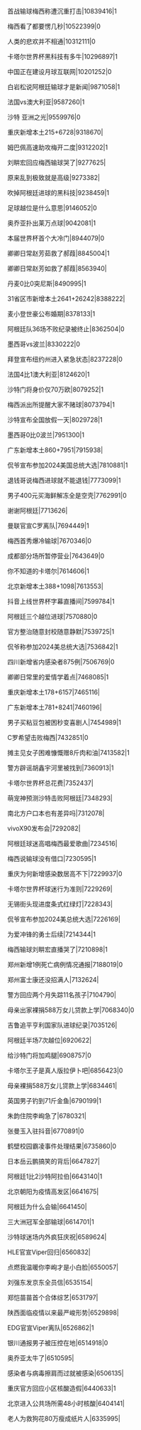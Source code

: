 首战输球梅西称遭沉重打击|10839416|1

梅西看了都要愣几秒|10522399|0

人类的悲欢并不相通|10312111|0

卡塔尔世界杯黑科技有多牛|10296897|1

中国正在建设月球互联网|10201252|0

白岩松说阿根廷输球才是新闻|9871058|1

法国vs澳大利亚|9587260|1

沙特 亚洲之光|9559976|0

重庆新增本土215+6728|9318670|

姆巴佩高速助攻梅开二度|9312202|1

刘畊宏回应梅西输球哭了|9277625|

原来乱到极致就是高级|9273382|

吹掉阿根廷进球的黑科技|9238459|1

足球越位是什么意思|9146052|0

奥乔亚扑出莱万点球|9042081|1

本届世界杯首个大冷门|8944079|0

卿卿日常赵芳茹救了郝葭|8845004|1

卿卿日常赵芳如救了郝葭|8563940|

丹麦0比0突尼斯|8490995|1

31省区市新增本土2641+26242|8388222|

麦小登世豪公布婚期|8378133|1

阿根廷队36场不败纪录被终止|8362504|0

墨西哥vs波兰|8330222|0

拜登宣布纽约州进入紧急状态|8237228|0

法国4比1澳大利亚|8124620|1

沙特门将身价仅70万欧|8079252|1

梅西派出所提醒大家不赌球|8073794|1

沙特宣布全国放假一天|8029728|1

墨西哥0比0波兰|7951300|1

广东新增本土860+7951|7915938|

侃爷宣布参加2024美国总统大选|7810881|1

退钱哥说梅西进球就不能退钱|7773099|1

男子400元买海鲜解冻全是空壳|7762991|0

谢谢阿根廷|7713626|

曼联官宣C罗离队|7694449|1

梅西首秀爆冷输球|7670346|0

成都部分场所暂停营业|7643649|0

你不知道的卡塔尔|7614606|1

北京新增本土388+1098|7613553|

抖音上线世界杯字幕直播间|7599784|1

阿根廷三个越位进球|7570880|0

官方整治随意封校随意静默|7539725|1

侃爷称参加2024美总统大选|7536842|1

四川新增省内感染者875例|7506769|0

卿卿日常里的爱情学着点|7468085|1

重庆新增本土178+6157|7465116|

广东新增本土781+8241|7460196|

男子买粘豆包被困秒变喜剧人|7454989|1

C罗希望击败梅西|7432851|0

摊主见女子困难慷慨赠8斤肉和油|7413582|1

警方辟谣胡鑫宇河里被找到|7360913|1

卡塔尔世界杯总花费|7352437|

萌宠神预测沙特击败阿根廷|7348293|

南北方户口本也有差异吗|7312078|

vivoX90发布会|7292082|

阿根廷球迷高唱梅西最爱歌曲|7234516|

梅西说输球没有借口|7230595|1

重庆为何新增感染数居高不下|7229937|0

卡塔尔世界杯球迷行为准则|7229269|

无锡街头现进度条式红绿灯|7228343|

侃爷宣布参加2024美总统大选|7226169|

为爱冲锋的勇士后续|7214344|1

梅西输球刘畊宏直播哭了|7210898|1

郑州新增1例死亡病例情况通报|7188019|0

郑州富士康还没招满人|7132624|

警方回应两个月失踪11名孩子|7104790|

母亲出家裸捐588万女儿贷款上学|7068340|0

吉鲁追平亨利国家队进球纪录|7035126|

阿根廷半场7次越位|6920622|

给沙特门将加鸡腿|6908757|0

卡塔尔王子是真人版拉伊卜吧|6856423|0

母亲裸捐588万女儿贷款上学|6834461|

英国男子钓到71斤金鱼|6790199|1

朱韵住院李峋急了|6780321|

张曼玉入驻抖音|6770891|0

鹤壁校园霸凌事件处理结果|6735860|0

日本岳云鹏搞笑的背后|6647827|

阿根廷1比2沙特阿拉伯|6643140|1

北京朝阳为疫情高发区|6641675|

阿根廷为什么会输|6641450|

三大洲冠军全部输球|6614701|1

沙特球迷场内外疯狂庆祝|6589624|

HLE官宣Viper回归|6560832|

点燃我温暖你李峋才是小白脸|6550057|

刘强东发京东全员信|6535154|

郑恺苗苗首个合体综艺|6531797|

陕西面临疫情以来最严峻形势|6529898|

EDG官宣Viper离队|6526862|1

银川通报男子被压控在地|6514918|0

奥乔亚太牛了|6510595|

感染者与病毒擦肩而过就被感染|6506135|

重庆官方回应小区核酸造假|6440633|1

北京进入公共场所需48小时核酸|6404141|

老人为救狗花80万瘦成纸片人|6335995|


